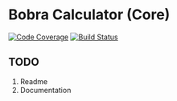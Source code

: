 # Bobra Calculator (Core)
[![Code Coverage](https://scrutinizer-ci.com/g/wearesho-team/bobra-calculator/badges/coverage.png?b=master&s=1a5229564b4e4143e85f0a848730d78fb36a727d)](https://scrutinizer-ci.com/g/wearesho-team/bobra-calculator/?branch=master)
[![Build Status](https://scrutinizer-ci.com/g/wearesho-team/bobra-calculator/badges/build.png?b=master&s=3ac2f5d4618470cfc6b6e4c3d940b1c0240071c0)](https://scrutinizer-ci.com/g/wearesho-team/bobra-calculator/build-status/master)

## TODO
1. Readme
2. Documentation